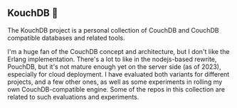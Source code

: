 ## KouchDB 👋

The KouchDB project is a personal collection of CouchDB and CouchDB compatible databases and related tools.

I'm a huge fan of the CouchDB concept and architecture, but I don't like the Erlang implementation. There's a lot to like in the nodejs-based rewrite, PouchDB, but it's not mature enough yet on the server side (as of 2023), especially for cloud deployment. I have evaluated both variants for different projects, and a few other ones, as well as some experiments in rolling my own CouchDB-compatible engine. Some of the repos in this collection are related to such evaluations and experiments.
